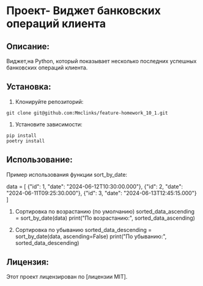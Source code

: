 # Проект- Виджет банковских операций клиента

## Описание:

Виджет,на Python, который показывает несколько последних успешных банковских операций клиента.

## Установка:

1. Клонируйте репозиторий:
```
git clone git@github.com:Mmclinks/feature-homework_10_1.git
```

1. Установите зависимости:
```
pip install
poetry install
```
## Использование:

Пример использования функции sort_by_date:

data = [
    {"id": 1, "date": "2024-06-12T10:30:00.000"},
    {"id": 2, "date": "2024-06-11T09:25:30.000"},
    {"id": 3, "date": "2024-06-13T12:45:15.000"}
]

1. Сортировка по возрастанию (по умолчанию)
sorted_data_ascending = sort_by_date(data)
print("По возрастанию:", sorted_data_ascending)

2. Сортировка по убыванию
sorted_data_descending = sort_by_date(data, ascending=False)
print("По убыванию:", sorted_data_descending)

## Лицензия:

Этот проект лицензирован по [лицензии MIT].